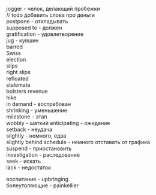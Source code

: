 jogger - челок, делающий пробежки  
// todo добавить слова про деньги  
postpone - откладывать  
supposed to - должен  
gratification - удовлетворение  
jug - кувшин  
barred  
Swiss  
election  
slips  
right slips  
refloated  
stalemate  
bolsters revenue  
hike  
in demand - востребован  
shrinking - уменьшение  
milestone - этап  
wobbly - шаткий
anticipating - ожидание  
setback  - неудача  
slightly - немного, едва  
slightly behind schedule - немного отставать от графика  
suspend - приостановить  
investigation - раследование  
seek - искать  
lack - недостаток  

воспитание - upbringing  
болеутоляющие - painkellier  
